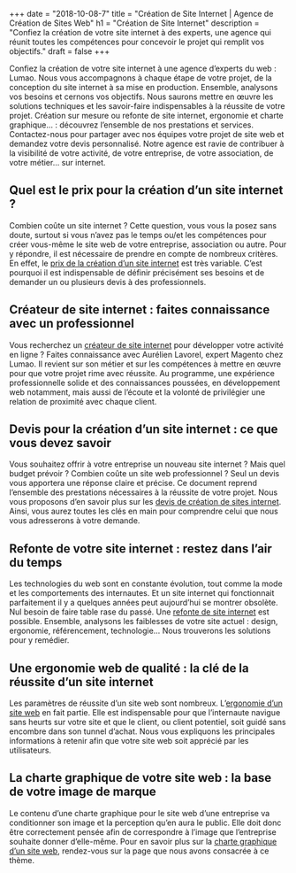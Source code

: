 +++
date = "2018-10-08-7"
title = "Création de Site Internet | Agence de Création de Sites Web"
h1 = "Création de Site Internet"
description = "Confiez la création de votre site internet à des experts, une agence qui réunit toutes les compétences pour concevoir le projet qui remplit vos objectifs."
draft = false
+++

Confiez la création de votre site internet à une agence d’experts du web : Lumao. Nous vous accompagnons à chaque étape de votre projet, de la conception du site internet à sa mise en production. Ensemble, analysons vos besoins et cernons vos objectifs. Nous saurons mettre en œuvre les solutions techniques et les savoir-faire indispensables à la réussite de votre projet. Création sur mesure ou refonte de site internet, ergonomie et charte graphique… : découvrez l’ensemble de nos prestations et services. Contactez-nous pour partager avec nos équipes votre projet de site web et demandez votre devis personnalisé. Notre agence est ravie de contribuer à la visibilité de votre activité, de votre entreprise, de votre association, de votre métier… sur internet.

## Quel est le prix pour la création d’un site internet ?

Combien coûte un site internet ? Cette question, vous vous la posez sans doute, surtout si vous n’avez pas le temps ou/et les compétences pour créer vous-même le site web de votre entreprise, association ou autre. Pour y répondre, il est nécessaire de prendre en compte de nombreux critères. En effet, le [prix de la création d’un site internet](/site/prix/) est très variable. C’est pourquoi il est indispensable de définir précisément ses besoins et de demander un ou plusieurs devis à des professionnels.

## Créateur de site internet : faites connaissance avec un professionnel

Vous recherchez un [créateur de site internet](/site/createur/) pour développer votre activité en ligne ? Faites connaissance avec Aurélien Lavorel, expert Magento chez Lumao. Il revient sur son métier et sur les compétences à mettre en œuvre pour que votre projet rime avec réussite. Au programme, une expérience professionnelle solide et des connaissances poussées, en développement web notamment, mais aussi de l’écoute et la volonté de privilégier une relation de proximité avec chaque client.

## Devis pour la création d’un site internet : ce que vous devez savoir

Vous souhaitez offrir à votre entreprise un nouveau site internet ? Mais quel budget prévoir ? Combien coûte un site web professionnel ? Seul un devis vous apportera une réponse claire et précise. Ce document reprend l’ensemble des prestations nécessaires à la réussite de votre projet. Nous vous proposons d’en savoir plus sur les [devis de création de sites internet](/site/devis/). Ainsi, vous aurez toutes les clés en main pour comprendre celui que nous vous adresserons à votre demande.

## Refonte de votre site internet : restez dans l’air du temps
Les technologies du web sont en constante évolution, tout comme la mode et les comportements des internautes. Et un site internet qui fonctionnait parfaitement il y a quelques années peut aujourd’hui se montrer obsolète. Nul besoin de faire table rase du passé. Une [refonte de site internet](/site/refonte/) est possible. Ensemble, analysons les faiblesses de votre site actuel : design, ergonomie, référencement, technologie… Nous trouverons les solutions pour y remédier.

## Une ergonomie web de qualité : la clé de la réussite d’un site internet

Les paramètres de réussite d’un site web sont nombreux. L’[ergonomie d’un site web](/site/ergonomie/) en fait partie. Elle est indispensable pour que l’internaute navigue sans heurts sur votre site et que le client, ou client potentiel, soit guidé sans encombre dans son tunnel d’achat. Nous vous expliquons les principales informations à retenir afin que votre site web soit apprécié par les utilisateurs.  

## La charte graphique de votre site web : la base de votre image de marque

Le contenu d’une charte graphique pour le site web d’une entreprise va conditionner son image et la perception qu’en aura le public. Elle doit donc être correctement pensée afin de correspondre à l’image que l’entreprise souhaite donner d’elle-même. Pour en savoir plus sur la [charte graphique d’un site web](/site/charte-graphique/), rendez-vous sur la page que nous avons consacrée à ce thème.
